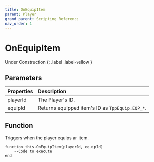 ```yaml
---
title: OnEquipItem
parent: Player
grand_parent: Scripting Reference
nav_order: 1
---
```


# OnEquipItem
Under Construction
{: .label .label-yellow }

## Parameters

|Properties|Description|
|:-|:-|
|playerId|The Player's ID.|
|equipId|Returns equipped item's ID as `TppEquip.EQP_*`.|

## Function

Triggers when the player equips an item.
```
function this.OnEquipItem(playerId, equipId) 
	--Code to execute
end
```